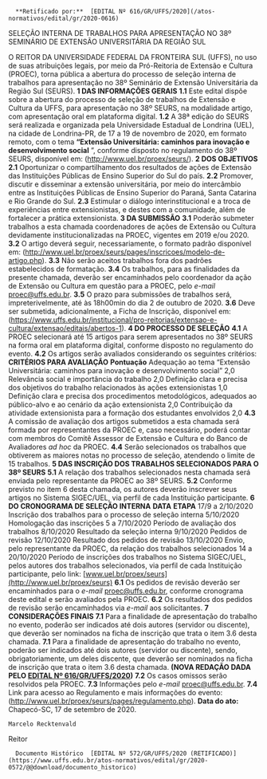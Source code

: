       **Retificado por:**  [EDITAL Nº 616/GR/UFFS/2020](/atos-normativos/edital/gr/2020-0616) 

   SELEÇÃO INTERNA DE TRABALHOS PARA APRESENTAÇÃO NO 38º SEMINÁRIO DE EXTENSÃO UNIVERSITÁRIA DA REGIÃO SUL  

 O REITOR DA UNIVERSIDADE FEDERAL DA FRONTEIRA SUL (UFFS), no uso de suas atribuições legais, por meio da Pró-Reitoria de Extensão e Cultura (PROEC), torna pública a abertura do processo de seleção interna de trabalhos para apresentação no 38º Seminário de Extensão Universitária da Região Sul (SEURS).  **1 DAS INFORMAÇÕES GERAIS** **1.1**  Este edital dispõe sobre a abertura do processo de seleção de trabalhos de Extensão e Cultura da UFFS, para apresentação no 38º SEURS, na modalidade artigo, com apresentação oral em plataforma digital. **1.2**  A 38ª edição do SEURS será realizada e organizada pela Universidade Estadual de Londrina (UEL), na cidade de Londrina-PR, de 17 a 19 de novembro de 2020, em formato remoto, com o tema **“Extensão Universitária: caminhos para inovação e desenvolvimento social** ”, conforme disposto no regulamento do 38º SEURS, disponível em: (<http://www.uel.br/proex/seurs/>).  **2 DOS OBJETIVOS** **2.1**  Oportunizar o compartilhamento dos resultados de ações de Extensão das Instituições Públicas de Ensino Superior do Sul do país. **2.2**  Promover, discutir e disseminar a extensão universitária, por meio do intercâmbio entre as Instituições Públicas de Ensino Superior do Paraná, Santa Catarina e Rio Grande do Sul. **2.3**  Estimular o diálogo interinstitucional e a troca de experiências entre extensionistas, e destes com a comunidade, além de fortalecer a prática extensionista.  **3 DA SUBMISSÃO** **3.1**  Poderão submeter trabalhos a esta chamada coordenadores de ações de Extensão ou Cultura devidamente institucionalizadas na PROEC, vigentes em 2019 e/ou 2020. **3.2**  O artigo deverá seguir, necessariamente, o formato padrão disponível em: (<http://www.uel.br/proex/seurs/pages/inscricoes/modelo-de-artigo.php>). **3.3**  Não serão aceitos trabalhos fora dos padrões estabelecidos de formatação. **3.4**  Os trabalhos, para as finalidades da presente chamada, deverão ser encaminhados pelo coordenador da ação de Extensão ou Cultura em questão para a PROEC, pelo *e-mail*  proec@uffs.edu.br. **3.5**  O prazo para submissões de trabalhos será, impreterivelmente, até às 18h00min do dia 2 de outubro de 2020. **3.6**  Deve ser submetida, adicionalmente, a Ficha de Inscrição, disponível em: (<https://www.uffs.edu.br/institucional/pro-reitorias/extensao-e-cultura/extensao/editais/abertos-1>).  **4 DO PROCESSO DE SELEÇÃO** **4.1**  A PROEC selecionará até 15 artigos para serem apresentados no 38º SEURS na forma oral em plataforma digital, conforme disposto no regulamento do evento. **4.2**  Os artigos serão avaliados considerando os seguintes critérios:     **CRITÉRIOS PARA AVALIAÇÃO**   **Pontuação**     Adequação ao tema “Extensão Universitária: caminhos para inovação e desenvolvimento social”   2,0     Relevância social e importância do trabalho   2,0     Definição clara e precisa dos objetivos do trabalho relacionados às ações extensionistas   1,0     Definição clara e precisa dos procedimentos metodológicos, adequados ao público-alvo e ao cenário da ação extensionista   2,0     Contribuição da atividade extensionista para a formação dos estudantes envolvidos   2,0     **4.3**  A comissão de avaliação dos artigos submetidos a esta chamada será formada por representantes da PROEC e, caso necessário, poderá contar com membros do Comitê Assessor de Extensão e Cultura e do Banco de Avaliadores  *ad hoc*  da PROEC. **4.4**  Serão selecionados os trabalhos que obtiverem as maiores notas no processo de seleção, atendendo o limite de 15 trabalhos.  **5 DAS INSCRIÇÃO DOS TRABALHOS SELECIONADOS PARA O 38º SEURS** **5.1**  A relação dos trabalhos selecionados nesta chamada será enviada pelo representante da PROEC ao 38º SEURS. **5.2**  Conforme previsto no item 6 desta chamada, os autores deverão inscrever seus artigos no Sistema SIGEC/UEL, via perfil de cada Instituição participante.  **6 DO CRONOGRAMA DE SELEÇÃO INTERNA**     **DATA**   **ETAPA**     17/9 a 2/10/2020   Inscrição dos trabalhos para o processo de seleção interna     5/10/2020   Homologação das inscrições     5 a 7/10/2020   Período de avaliação dos trabalhos     8/10/2020   Resultado da seleção interna     9/10/2020   Pedidos de revisão     12/10/2020   Resultado dos pedidos de revisão     13/10/2020   Envio, pelo representante da PROEC, da relação dos trabalhos selecionados     14 a 20/10/2020   Período de inscrições dos trabalhos no Sistema SIGEC/UEL, pelos autores dos trabalhos selecionados, via perfil de cada Instituição participante, pelo link: [www.uel.br/proex/seurs](http://www.uel.br/proex/seurs)     **6.1**  Os pedidos de revisão deverão ser encaminhados para o *e-mail*  proec@uffs.edu.br, conforme cronograma deste edital e serão avaliados pela PROEC. **6.2**  Os resultados dos pedidos de revisão serão encaminhados via *e-mail*  aos solicitantes.  **7 CONSIDERAÇÕES FINAIS** **7.1**  Para a finalidade de apresentação do trabalho no evento, poderão ser indicados até dois autores (servidor ou discente), que deverão ser nominados na ficha de inscrição que trata o item 3.6 desta chamada. **7.1** Para a finalidade de apresentação do trabalho no evento, poderão ser indicados até dois autores (servidor ou discente), sendo, obrigatoriamente, um deles discente, que deverão ser nominados na ficha de inscrição que trata o item 3.6 desta chamada. **(NOVA REDAÇÃO DADA PELO [EDITAL Nº 616/GR/UFFS/2020](https://www.uffs.edu.br/atos-normativos/edital/gr/2020-0616))** **7.2**  Os casos omissos serão resolvidos pela PROEC. **7.3**  Informações pelo *e-mail*  proec@uffs.edu.br. **7.4**  Link para acesso ao Regulamento e mais informações do evento: (<http://www.uel.br/proex/seurs/pages/regulamento.php>).        **Data do ato:** Chapecó-SC, 17 de setembro de 2020.   
 

    Marcelo Recktenvald   
 Reitor 

      Documento Histórico  [EDITAL Nº 572/GR/UFFS/2020 (RETIFICADO)](https://www.uffs.edu.br/atos-normativos/edital/gr/2020-0572/@@download/documento_historico)     
      